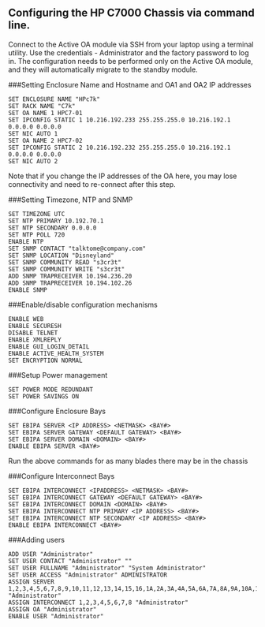 ## Configuring the HP C7000 Chassis via command line. 
Connect to the Active OA module via SSH from your laptop using a terminal utility. Use the credentials - Administrator and the factory password to log in. The configuration needs to be performed only on the Active OA module, and they will automatically migrate to the standby module.

###Setting Enclosure Name and Hostname and OA1 and OA2 IP addresses
```
SET ENCLOSURE NAME "HPc7k"
SET RACK NAME "C7k"
SET OA NAME 1 HPC7-01
SET IPCONFIG STATIC 1 10.216.192.233 255.255.255.0 10.216.192.1 0.0.0.0 0.0.0.0
SET NIC AUTO 1
SET OA NAME 2 HPC7-02
SET IPCONFIG STATIC 2 10.216.192.232 255.255.255.0 10.216.192.1 0.0.0.0 0.0.0.0
SET NIC AUTO 2
```
Note that if you change the IP addresses of the OA here, you may lose connectivity and need to re-connect after this step.

###Setting Timezone, NTP and SNMP
```
SET TIMEZONE UTC
SET NTP PRIMARY 10.192.70.1
SET NTP SECONDARY 0.0.0.0
SET NTP POLL 720
ENABLE NTP
SET SNMP CONTACT "talktome@company.com"
SET SNMP LOCATION "Disneyland"
SET SNMP COMMUNITY READ "s3cr3t"
SET SNMP COMMUNITY WRITE "s3cr3t"
ADD SNMP TRAPRECEIVER 10.194.236.20
ADD SNMP TRAPRECEIVER 10.194.102.26
ENABLE SNMP
```

###Enable/disable configuration mechanisms
```
ENABLE WEB
ENABLE SECURESH
DISABLE TELNET
ENABLE XMLREPLY
ENABLE GUI_LOGIN_DETAIL
ENABLE ACTIVE_HEALTH_SYSTEM
SET ENCRYPTION NORMAL
```

###Setup Power management
```
SET POWER MODE REDUNDANT
SET POWER SAVINGS ON
```


###Configure Enclosure Bays
```
SET EBIPA SERVER <IP ADDRESS> <NETMASK> <BAY#> 
SET EBIPA SERVER GATEWAY <DEFAULT GATEWAY> <BAY#>
SET EBIPA SERVER DOMAIN <DOMAIN> <BAY#>
ENABLE EBIPA SERVER <BAY#>
```

Run the above commands for as many blades there may be in the chassis

###Configure Interconnect Bays
```
SET EBIPA INTERCONNECT <IPADDRESS> <NETMASK> <BAY#>
SET EBIPA INTERCONNECT GATEWAY <DEFAULT GATEWAY> <BAY#>
SET EBIPA INTERCONNECT DOMAIN <DOMAIN> <BAY#>
SET EBIPA INTERCONNECT NTP PRIMARY <IP ADDRESS> <BAY#>
SET EBIPA INTERCONNECT NTP SECONDARY <IP ADDRESS> <BAY#>
ENABLE EBIPA INTERCONNECT <BAY#>
```

###Adding users
```
ADD USER "Administrator"
SET USER CONTACT "Administrator" ""
SET USER FULLNAME "Administrator" "System Administrator"
SET USER ACCESS "Administrator" ADMINISTRATOR
ASSIGN SERVER 1,2,3,4,5,6,7,8,9,10,11,12,13,14,15,16,1A,2A,3A,4A,5A,6A,7A,8A,9A,10A,11A,12A,13A,14A,15A,16A,1B,2B,3B,4B,5B,6B,7B,8B,9B,10B,11B,12B,13B,14B,15B,16B "Administrator"
ASSIGN INTERCONNECT 1,2,3,4,5,6,7,8 "Administrator"
ASSIGN OA "Administrator"
ENABLE USER "Administrator"
```
